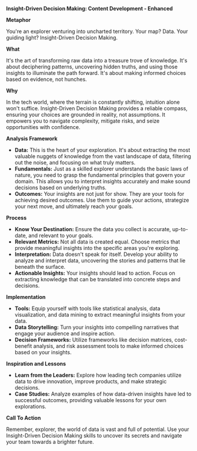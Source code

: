 **Insight-Driven Decision Making: Content Development - Enhanced**

**Metaphor**

You're an explorer venturing into uncharted territory. Your map? Data. Your guiding light? Insight-Driven Decision Making.  

**What**

It's the art of transforming raw data into a treasure trove of knowledge. It's about deciphering patterns, uncovering hidden truths, and using those insights to illuminate the path forward. It's about making informed choices based on evidence, not hunches. 

**Why**

In the tech world, where the terrain is constantly shifting, intuition alone won't suffice. Insight-Driven Decision Making provides a reliable compass, ensuring your choices are grounded in reality, not assumptions. It empowers you to navigate complexity, mitigate risks, and seize opportunities with confidence. 

**Analysis Framework** 
* **Data:** This is the heart of your exploration. It's about extracting the most valuable nuggets of knowledge from the vast landscape of data, filtering out the noise, and focusing on what truly matters.
* **Fundamentals:** Just as a skilled explorer understands the basic laws of nature, you need to grasp the fundamental principles that govern your domain. This allows you to interpret insights accurately and make sound decisions based on underlying truths.
* **Outcomes:** Your insights are not just for show. They are your tools for achieving desired outcomes. Use them to guide your actions, strategize your next move, and ultimately reach your goals.

**Process**

* **Know Your Destination:** Ensure the data you collect is accurate, up-to-date, and relevant to your goals.
* **Relevant Metrics:** Not all data is created equal. Choose metrics that provide meaningful insights into the specific areas you're exploring.
* **Interpretation:** Data doesn't speak for itself. Develop your ability to analyze and interpret data, uncovering the stories and patterns that lie beneath the surface.
* **Actionable Insights:** Your insights should lead to action. Focus on extracting knowledge that can be translated into concrete steps and decisions.

**Implementation**

* **Tools:** Equip yourself with tools like statistical analysis, data visualization, and data mining to extract meaningful insights from your data.
* **Data Storytelling:** Turn your insights into compelling narratives that engage your audience and inspire action.
* **Decision Frameworks:** Utilize frameworks like decision matrices, cost-benefit analysis, and risk assessment tools to make informed choices based on your insights.

**Inspiration and Lessons**

* **Learn from the Leaders:** Explore how leading tech companies utilize data to drive innovation, improve products, and make strategic decisions. 
* **Case Studies:** Analyze examples of how data-driven insights have led to successful outcomes, providing valuable lessons for your own explorations.

**Call To Action**

Remember, explorer, the world of data is vast and full of potential. Use your Insight-Driven Decision Making skills to uncover its secrets and navigate your team towards a brighter future.
